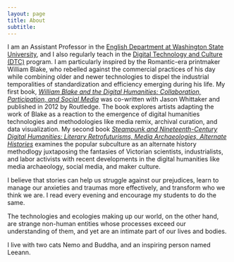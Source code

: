 ```yaml
---
layout: page
title: About
subtitle: 
---
```


I am an Assistant Professor in the [English Department at Washington State University](https://english.wsu.edu/), and I also regularly teach in the [Digital Technology and Culture (DTC)](https://dtc.wsu.edu/) program. I am particularly inspired by the Romantic-era printmaker William Blake, who rebelled against the commercial practices of his day while combining older and newer technologies to dispel the industrial temporalities of standardization and efficiency emerging during his life. My first book, [*William Blake and the Digital Humanities: Collaboration, Participation, and Social Media*](https://www.routledge.com/William-Blake-and-the-Digital-Humanities-Collaboration-Participation/Whitson-Whittaker/p/book/9780415656184) was co-written with Jason Whittaker and published in 2012 by Routledge. The book explores artists adapting the work of Blake as a reaction to the emergence of digital humanities technologies and methodologies like media remix, archival curation, and data visualization. My second book *[Steampunk and Nineteenth-Century Digital Humanities: Literary Retrofuturisms, Media Archaeologies, Alternate Histories](https://www.routledge.com/Steampunk-and-Nineteenth-Century-Digital-Humanities-Literary-Retrofuturisms/Whitson/p/book/9781138859500)* examines the popular subculture as an alternate history methodlogy juxtaposing the fantasies of Victorian scientists, industrialists, and labor activists with recent developments in the digital humanities like media archaeology, social media, and maker culture. 

I believe that stories can help us struggle against our prejudices, learn to manage our anxieties and traumas more effectively, and transform who we think we are. I read every evening and encourage my students to do the same. 

The technologies and ecologies making up our world, on the other hand, are strange non-human entities whose processes exceed our understanding of them, and yet are an intimate part of our lives and bodies. 

I live with two cats Nemo and Buddha, and an inspiring person named Leeann. 

